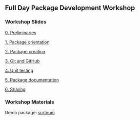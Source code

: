 Full Day Package Development Workshop
-------------------------------------

### Workshop Slides

[0. Preliminaries](/0_Preliminaries.html)

[1. Package orientation ](/1_Package_orientation.html)

[2. Package creation ](/2_Package_creation.html)

[3. Git and GitHub](/3_Git_and_GitHub.html)

[4. Unit testing](/4_Unit_testing.html)

[5. Package documentation](/5_Package_documentation.html)

[6. Sharing](/6_Share.html)

### Workshop Materials

Demo package: [sortnum](/sortnum.zip)